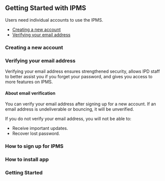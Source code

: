 ## Getting Started with IPMS

Users need individual accounts to use the IPMS.

- [Creating a new account](#create-account)
- [Verifying your email address](#verify-email) 

### <a name="create-account"></a>Creating a new account



### <a name="verify-email"></a>Verifying your email address

Verifying your email address ensures strengthened security, allows IPD staff to better assist you if you forget your password, and gives you access to more features on IPMS.

#### About email verification

You can verify your email address after signing up for a new account. If an email address is undeliverable or bouncing, it will be unverified.

If you do not verify your email address, you will not be able to:

- Receive important updates.
- Recover lost password.

### How to sign up for IPMS
### How to install app
### Getting Started
